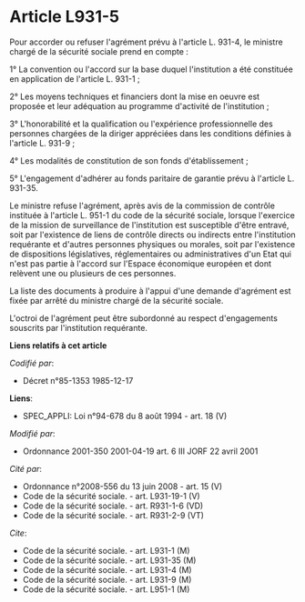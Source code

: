 # Article L931-5

Pour accorder ou refuser l'agrément prévu à l'article L. 931-4, le ministre chargé de la sécurité sociale prend en compte :

1° La convention ou l'accord sur la base duquel l'institution a été constituée en application de l'article L. 931-1 ;

2° Les moyens techniques et financiers dont la mise en oeuvre est proposée et leur adéquation au programme d'activité de
l'institution ;

3° L'honorabilité et la qualification ou l'expérience professionnelle des personnes chargées de la diriger appréciées dans
les conditions définies à l'article L. 931-9 ;

4° Les modalités de constitution de son fonds d'établissement ;

5° L'engagement d'adhérer au fonds paritaire de garantie prévu à l'article L. 931-35.

Le ministre refuse l'agrément, après avis de la commission de contrôle instituée à l'article L. 951-1 du code de la sécurité
sociale, lorsque l'exercice de la mission de surveillance de l'institution est susceptible d'être entravé, soit par
l'existence de liens de contrôle directs ou indirects entre l'institution requérante et d'autres personnes physiques ou
morales, soit par l'existence de dispositions législatives, réglementaires ou administratives d'un Etat qui n'est pas partie
à l'accord sur l'Espace économique européen et dont relèvent une ou plusieurs de ces personnes.

La liste des documents à produire à l'appui d'une demande d'agrément est fixée par arrêté du ministre chargé de la sécurité
sociale.

L'octroi de l'agrément peut être subordonné au respect d'engagements souscrits par l'institution requérante.

**Liens relatifs à cet article**

_Codifié par_:

  - Décret n°85-1353 1985-12-17

**Liens**:

  - SPEC_APPLI: Loi n°94-678 du 8 août 1994 - art. 18 (V)

_Modifié par_:

  - Ordonnance 2001-350 2001-04-19 art. 6 III JORF 22 avril 2001

_Cité par_:

  - Ordonnance n°2008-556 du 13 juin 2008 - art. 15 (V)
  - Code de la sécurité sociale. - art. L931-19-1 (V)
  - Code de la sécurité sociale. - art. R931-1-6 (VD)
  - Code de la sécurité sociale. - art. R931-2-9 (VT)

_Cite_:

  - Code de la sécurité sociale. - art. L931-1 (M)
  - Code de la sécurité sociale. - art. L931-35 (M)
  - Code de la sécurité sociale. - art. L931-4 (M)
  - Code de la sécurité sociale. - art. L931-9 (M)
  - Code de la sécurité sociale. - art. L951-1 (M)
